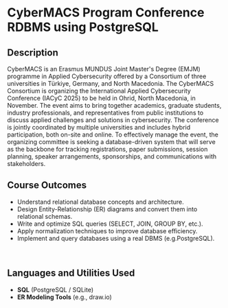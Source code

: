 <h1>CyberMACS Program Conference RDBMS using PostgreSQL</h1>

<h2>Description</h2>
CyberMACS is an Erasmus MUNDUS Joint Master's Degree (EMJM) programme in Applied Cybersecurity offered by a Consortium of three universities in Türkiye, Germany, and North Macedonia. The CyberMACS Consortium is organizing the International Applied Cybersecurity Conference (IACyC 2025) to be held in Ohrid, North Macedonia, in November. The event aims to bring together academics, graduate students, industry professionals, and representatives from public institutions to discuss applied challenges and solutions in cybersecurity. The conference is jointly coordinated by multiple universities and includes hybrid participation, both on-site and online.
To effectively manage the event, the organizing committee is seeking a database-driven system that will serve as the backbone for tracking registrations, paper submissions, session planning, speaker arrangements, sponsorships, and communications with stakeholders.
<br />

<h2>Course Outcomes</h2>

- Understand relational database concepts and architecture.  
- Design Entity-Relationship (ER) diagrams and convert them into relational schemas.  
- Write and optimize SQL queries (SELECT, JOIN, GROUP BY, etc.).  
- Apply normalization techniques to improve database efficiency.  
- Implement and query databases using a real DBMS (e.g.PostgreSQL).  
<br />



<h2>Languages and Utilities Used</h2>

- <b>SQL</b> (PostgreSQL / SQLite)  
- <b>ER Modeling Tools</b> (e.g., draw.io)  

